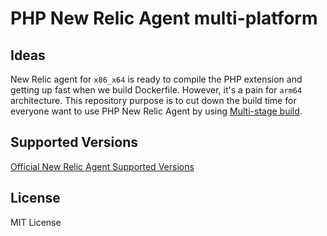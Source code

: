 # PHP New Relic Agent multi-platform

## Ideas

New Relic agent for `x86_x64` is ready to compile the PHP extension and getting up fast when we build Dockerfile. However, it's a pain for `arm64` architecture.
This repository purpose is to cut down the build time for everyone want to use PHP New Relic Agent by using [Multi-stage build](https://docs.docker.com/build/building/multi-stage/).

## Supported Versions

[Official New Relic Agent Supported Versions](https://docs.newrelic.com/docs/release-notes/agent-release-notes/php-release-notes)

## License

MIT License
